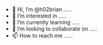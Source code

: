 - 👋 Hi, I’m @h02brian .....
- 👀 I’m interested in .....
- 🌱 I’m currently learning .....
- 💞️ I’m looking to collaborate on .....
- 📫 How to reach me ......

<!---
h02brian/h02brian is a ✨ special ✨ repository because its `README.md` (this file) appears on your GitHub profile.
You can click the Preview link to take a look at your changes.
--->
